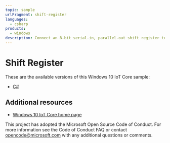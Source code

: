 ```yaml
---
topic: sample
urlFragment: shift-register
languages:
  - csharp
products:
  - windows
description: Connect an 8-bit serial-in, parallel-out shift register to your device to toggle eight LED's.
---
```


# Shift Register

These are the available versions of this Windows 10 IoT Core sample:

*	[C#](./CS/README.md)

## Additional resources
* [Windows 10 IoT Core home page](https://developer.microsoft.com/en-us/windows/iot/)

This project has adopted the Microsoft Open Source Code of Conduct. For more information see the Code of Conduct FAQ or contact <opencode@microsoft.com> with any additional questions or comments.
